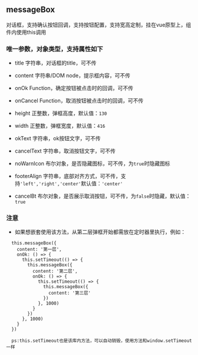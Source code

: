 ## messageBox

对话框，支持确认按钮回调，支持按钮配置，支持宽高定制，挂在vue原型上，组件内使用this调用

### 唯一参数，对象类型，支持属性如下

- title 字符串，对话框的title，可不传

- content 字符串/DOM node，提示框内容，可不传

- onOk Function，确定按钮被点击时的回调，可不传

- onCancel Function，取消按钮被点击时的回调，可不传

- height 正整数，弹框高度，默认值：`130`

- width 正整数，弹框宽度，默认值：`416`

- okText 字符串，ok按钮文字，可不传

- cancelText 字符串，取消按钮文字，可不传

- noWarnIcon 布尔对象，是否隐藏图标，可不传，为`true`时隐藏图标

- footerAlign 字符串，底部对齐方式，可不传，支持`'left','right','center'`默认值：`'center'`

- cancelBt 布尔对象，是否展示取消按钮，可不传，为`false`时隐藏，默认值：`true`

### 注意

- 如果想嵌套使用该方法，从第二层弹框开始都需放在定时器里执行，例如：

```
  this.messageBox({
    content: '第一层',
    onOk: () => {
      this.setTimeout(() => {
        this.messageBox({
          content: '第二层',
          onOk: () => {
            this.setTimeout(() => {
              this.messageBox({
                content: '第三层'
              })
            }, 1000)
          }
        })
      }, 1000)
    }
  })

  ps:this.setTimeout也是该库内方法，可以自动销毁，使用方法和window.setTimeout一样
```
